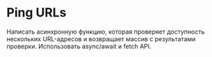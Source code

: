# Ping URLs

Написать асинхронную функцию, которая проверяет доступность нескольких URL-адресов и возвращает массив с результатами проверки. Использовать async/await и fetch API.